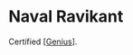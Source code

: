 # Naval Ravikant

Certified [[Genius]]. 

[//begin]: # "Autogenerated link references for markdown compatibility"
[Genius]: Genius "Genius"
[//end]: # "Autogenerated link references"